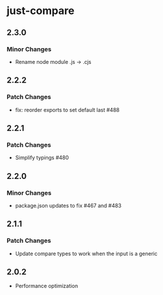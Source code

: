 # just-compare

## 2.3.0

### Minor Changes

- Rename node module .js -> .cjs

## 2.2.2

### Patch Changes

- fix: reorder exports to set default last #488

## 2.2.1

### Patch Changes

- Simplify typings #480

## 2.2.0

### Minor Changes

- package.json updates to fix #467 and #483

## 2.1.1

### Patch Changes

- Update compare types to work when the input is a generic

## 2.0.2

- Performance optimization
